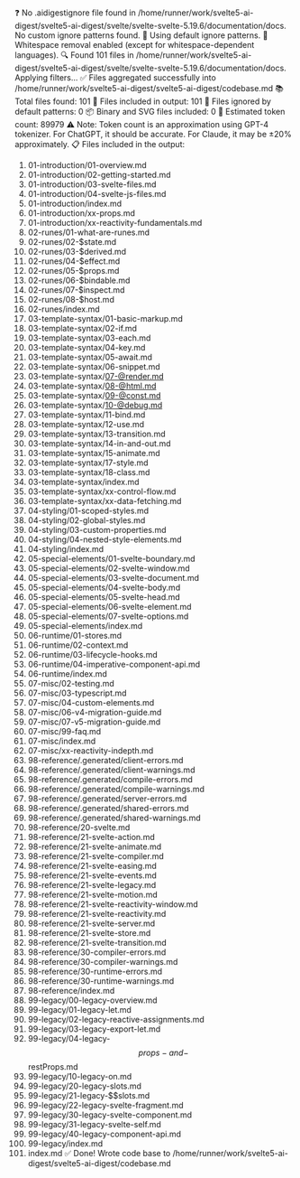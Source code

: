 ❓ No .aidigestignore file found in /home/runner/work/svelte5-ai-digest/svelte5-ai-digest/svelte/svelte-svelte-5.19.6/documentation/docs.
No custom ignore patterns found.
🚫 Using default ignore patterns.
🧹 Whitespace removal enabled (except for whitespace-dependent languages).
🔍 Found 101 files in /home/runner/work/svelte5-ai-digest/svelte5-ai-digest/svelte/svelte-svelte-5.19.6/documentation/docs. Applying filters...
✅ Files aggregated successfully into /home/runner/work/svelte5-ai-digest/svelte5-ai-digest/codebase.md
📚 Total files found: 101
📎 Files included in output: 101
🚫 Files ignored by default patterns: 0
📦 Binary and SVG files included: 0
🔢 Estimated token count: 89979
⚠️ Note: Token count is an approximation using GPT-4 tokenizer. For ChatGPT, it should be accurate. For Claude, it may be ±20% approximately.
📋 Files included in the output:
1. 01-introduction/01-overview.md
2. 01-introduction/02-getting-started.md
3. 01-introduction/03-svelte-files.md
4. 01-introduction/04-svelte-js-files.md
5. 01-introduction/index.md
6. 01-introduction/xx-props.md
7. 01-introduction/xx-reactivity-fundamentals.md
8. 02-runes/01-what-are-runes.md
9. 02-runes/02-$state.md
10. 02-runes/03-$derived.md
11. 02-runes/04-$effect.md
12. 02-runes/05-$props.md
13. 02-runes/06-$bindable.md
14. 02-runes/07-$inspect.md
15. 02-runes/08-$host.md
16. 02-runes/index.md
17. 03-template-syntax/01-basic-markup.md
18. 03-template-syntax/02-if.md
19. 03-template-syntax/03-each.md
20. 03-template-syntax/04-key.md
21. 03-template-syntax/05-await.md
22. 03-template-syntax/06-snippet.md
23. 03-template-syntax/07-@render.md
24. 03-template-syntax/08-@html.md
25. 03-template-syntax/09-@const.md
26. 03-template-syntax/10-@debug.md
27. 03-template-syntax/11-bind.md
28. 03-template-syntax/12-use.md
29. 03-template-syntax/13-transition.md
30. 03-template-syntax/14-in-and-out.md
31. 03-template-syntax/15-animate.md
32. 03-template-syntax/17-style.md
33. 03-template-syntax/18-class.md
34. 03-template-syntax/index.md
35. 03-template-syntax/xx-control-flow.md
36. 03-template-syntax/xx-data-fetching.md
37. 04-styling/01-scoped-styles.md
38. 04-styling/02-global-styles.md
39. 04-styling/03-custom-properties.md
40. 04-styling/04-nested-style-elements.md
41. 04-styling/index.md
42. 05-special-elements/01-svelte-boundary.md
43. 05-special-elements/02-svelte-window.md
44. 05-special-elements/03-svelte-document.md
45. 05-special-elements/04-svelte-body.md
46. 05-special-elements/05-svelte-head.md
47. 05-special-elements/06-svelte-element.md
48. 05-special-elements/07-svelte-options.md
49. 05-special-elements/index.md
50. 06-runtime/01-stores.md
51. 06-runtime/02-context.md
52. 06-runtime/03-lifecycle-hooks.md
53. 06-runtime/04-imperative-component-api.md
54. 06-runtime/index.md
55. 07-misc/02-testing.md
56. 07-misc/03-typescript.md
57. 07-misc/04-custom-elements.md
58. 07-misc/06-v4-migration-guide.md
59. 07-misc/07-v5-migration-guide.md
60. 07-misc/99-faq.md
61. 07-misc/index.md
62. 07-misc/xx-reactivity-indepth.md
63. 98-reference/.generated/client-errors.md
64. 98-reference/.generated/client-warnings.md
65. 98-reference/.generated/compile-errors.md
66. 98-reference/.generated/compile-warnings.md
67. 98-reference/.generated/server-errors.md
68. 98-reference/.generated/shared-errors.md
69. 98-reference/.generated/shared-warnings.md
70. 98-reference/20-svelte.md
71. 98-reference/21-svelte-action.md
72. 98-reference/21-svelte-animate.md
73. 98-reference/21-svelte-compiler.md
74. 98-reference/21-svelte-easing.md
75. 98-reference/21-svelte-events.md
76. 98-reference/21-svelte-legacy.md
77. 98-reference/21-svelte-motion.md
78. 98-reference/21-svelte-reactivity-window.md
79. 98-reference/21-svelte-reactivity.md
80. 98-reference/21-svelte-server.md
81. 98-reference/21-svelte-store.md
82. 98-reference/21-svelte-transition.md
83. 98-reference/30-compiler-errors.md
84. 98-reference/30-compiler-warnings.md
85. 98-reference/30-runtime-errors.md
86. 98-reference/30-runtime-warnings.md
87. 98-reference/index.md
88. 99-legacy/00-legacy-overview.md
89. 99-legacy/01-legacy-let.md
90. 99-legacy/02-legacy-reactive-assignments.md
91. 99-legacy/03-legacy-export-let.md
92. 99-legacy/04-legacy-$$props-and-$$restProps.md
93. 99-legacy/10-legacy-on.md
94. 99-legacy/20-legacy-slots.md
95. 99-legacy/21-legacy-$$slots.md
96. 99-legacy/22-legacy-svelte-fragment.md
97. 99-legacy/30-legacy-svelte-component.md
98. 99-legacy/31-legacy-svelte-self.md
99. 99-legacy/40-legacy-component-api.md
100. 99-legacy/index.md
101. index.md
✅ Done! Wrote code base to /home/runner/work/svelte5-ai-digest/svelte5-ai-digest/codebase.md
